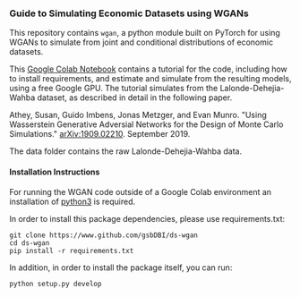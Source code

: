 ### Guide to Simulating Economic Datasets using WGANs

This repository contains `wgan`, a python module built on PyTorch for using WGANs to simulate from joint and conditional distributions of economic datasets. 

This [Google Colab Notebook](https://colab.research.google.com/drive/1AYvY4ZpCeHjEWLte39CFTs6_KgwRP-N6#scrollTo=NEX_jqVFFwS5) contains a tutorial for the code, including how to install requirements, and estimate and simulate from the resulting models, using a free Google GPU. The tutorial simulates from the Lalonde-Dehejia-Wahba dataset, as described in detail in the following paper. 

Athey, Susan, Guido Imbens, Jonas Metzger, and Evan Munro. 
"Using Wasserstein Generative Adversial Networks for the Design of Monte Carlo Simulations."
[arXiv:1909.02210](https://arxiv.org/abs/1909.02210). September 2019. 

The data folder contains the raw Lalonde-Dehejia-Wahba data.

#### Installation Instructions

For running the WGAN code outside of a Google Colab environment an installation of [python3](https://www.python.org/downloads/) is required. 

In order to install this package dependencies, please use requirements.txt: 

``` 
git clone https://www.github.com/gsbDBI/ds-wgan
cd ds-wgan
pip install -r requirements.txt 
``` 

In addition, in order to install the package itself, you can run: 

```
python setup.py develop
``` 



